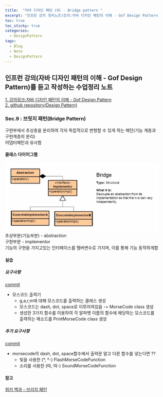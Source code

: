 ```yaml
---
title:  "자바 디자인 패턴 (9) - Bridge pattern "
excerpt: "인프런 강의 정리노트(강의:자바 디자인 패턴의 이해 - Gof Design Pattern)"
toc: true
toc_sticky: true
categories:
  - DesignPattern
tags:
  - Blog
  - Note
  - DesignPattern
---
```

## 인프런 강의(자바 디자인 패턴의 이해 - Gof Design Pattern)를 듣고 작성하는 수업정리 노트  
[1. 강의링크:자바 디자인 패턴의 이해 - Gof Design Pattern](https://www.inflearn.com/course/%EC%9E%90%EB%B0%94-%EB%94%94%EC%9E%90%EC%9D%B8-%ED%8C%A8%ED%84%B4)  
[2. github repository(Design Pattern)](https://github.com/hongjuzzang/DesignPattern)  


### Sec.9 : 브릿지 패턴(Bridge Pattern)  
구현부에서 추상층을 분리하여 각자 독립적으로 변형할 수 있게 하는 패턴(기능 계층과 구현계층의 분리)  
어댑터패턴과 유사함  

#### 클래스 다이어그램  
![img](/assets/images/post/200723-brpt.jpg)  
추상부분(기능부분) - abstraction  
구현부분 - implementor  
기능의 구현을 가지고있는 인터페이스를 멤버변수로 가지며, 이를 통해 기능 동작하게함  

#### 실습  
##### 요구사항  
[commit](https://github.com/hongjuzzang/DesignPattern/commit/ee83c63006fb7e1691f49c849a6c3b3e305230da)  
* 모스코드 출력기  
  + g,a,r,m에 대해 모스코드를 출력하는 클래스 생성  
  + 모스코드는 dash, dot, space로 이루어져있음 -> MorseCode class 생성  
  + 생성한 3가지 함수를 이용하여 각 알파벳 이름의 함수에 해당하는 모스코드를 출력하는 메소드를 PrintMorseCode class 생성  

##### 추가 요구사항  
[commit](https://github.com/hongjuzzang/DesignPattern/commit/c9fb336b7e9cf22d4aecddad59027a2d71182415)  
* morsecode의 dash, dot, space함수에서 출력문 말고 다른 함수를 넣는다면 ??  
  + 빛을 사용한 (*, *-) FlashMorseCodeFunction  
  + 소리를 사용한 (따, 따-)  SoundMorseCodeFunction  

#### 참고  
[위키 백과 - 브리지 패턴](https://ko.wikipedia.org/wiki/%EB%B8%8C%EB%A6%AC%EC%A7%80_%ED%8C%A8%ED%84%B4)  